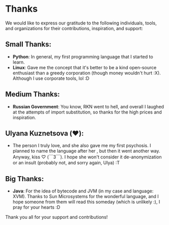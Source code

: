# Thanks

We would like to express our gratitude to the following individuals, tools, and organizations for their contributions, inspiration, and support:

## Small Thanks:

- **Python**: In general, my first programming language that I started to learn.
- **Linux**: Gave me the concept that it's better to be a kind open-source enthusiast than a greedy corporation (though money wouldn't hurt :X). Although I use corporate tools, lol :D

## Medium Thanks:

- **Russian Government**: You know, RKN went to hell, and overall I laughed at the attempts of import substitution, so thanks for the high prices and inspiration.

## Ulyana Kuznetsova (❤️):

- The person I truly love, and she also gave me my first psychosis. I planned to name the language after her , but then it went another way. Anyway, kiss ♡ (￣З￣). I hope she won't consider it de-anonymization or an insult (probably not, and sorry again, Ulya) :T

## Big Thanks:

- **Java**: For the idea of bytecode and JVM (in my case and language: XVM). Thanks to Sun Microsystems for the wonderful language, and I hope someone from them will read this someday (which is unlikely :), I pray for your hearts :D

Thank you all for your support and contributions!
